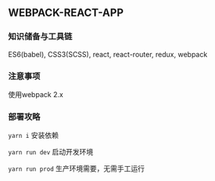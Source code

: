 ## WEBPACK-REACT-APP


### 知识储备与工具链

ES6(babel), CSS3(SCSS), react, react-router, redux, webpack



### 注意事项

使用webpack 2.x



### 部署攻略


`yarn i` 安装依赖

`yarn run dev` 启动开发环境

`yarn run prod` 生产环境需要，无需手工运行

